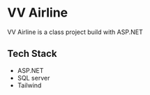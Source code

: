 # VV Airline

VV Airline is a class project build with ASP.NET


## Tech Stack
- ASP.NET
- SQL server
- Tailwind
